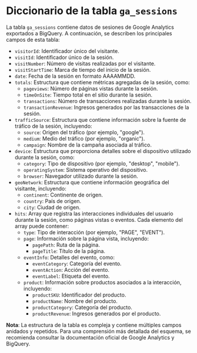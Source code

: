 # Diccionario de la tabla `ga_sessions`

La tabla `ga_sessions` contiene datos de sesiones de Google Analytics exportados a BigQuery. A continuación, se describen los principales campos de esta tabla:

- `visitorId`: Identificador único del visitante.
- `visitId`: Identificador único de la sesión.
- `visitNumber`: Número de visitas realizadas por el visitante.
- `visitStartTime`: Marca de tiempo del inicio de la sesión.
- `date`: Fecha de la sesión en formato AAAAMMDD.
- `totals`: Estructura que contiene métricas agregadas de la sesión, como:
  - `pageviews`: Número de páginas vistas durante la sesión.
  - `timeOnSite`: Tiempo total en el sitio durante la sesión.
  - `transactions`: Número de transacciones realizadas durante la sesión.
  - `transactionRevenue`: Ingresos generados por las transacciones de la sesión.
- `trafficSource`: Estructura que contiene información sobre la fuente de tráfico de la sesión, incluyendo:
  - `source`: Origen del tráfico (por ejemplo, "google").
  - `medium`: Medio del tráfico (por ejemplo, "organic").
  - `campaign`: Nombre de la campaña asociada al tráfico.
- `device`: Estructura que proporciona detalles sobre el dispositivo utilizado durante la sesión, como:
  - `category`: Tipo de dispositivo (por ejemplo, "desktop", "mobile").
  - `operatingSystem`: Sistema operativo del dispositivo.
  - `browser`: Navegador utilizado durante la sesión.
- `geoNetwork`: Estructura que contiene información geográfica del visitante, incluyendo:
  - `continent`: Continente de origen.
  - `country`: País de origen.
  - `city`: Ciudad de origen.
- `hits`: Array que registra las interacciones individuales del usuario durante la sesión, como páginas vistas o eventos. Cada elemento del array puede contener:
  - `type`: Tipo de interacción (por ejemplo, "PAGE", "EVENT").
  - `page`: Información sobre la página vista, incluyendo:
    - `pagePath`: Ruta de la página.
    - `pageTitle`: Título de la página.
  - `eventInfo`: Detalles del evento, como:
    - `eventCategory`: Categoría del evento.
    - `eventAction`: Acción del evento.
    - `eventLabel`: Etiqueta del evento.
  - `product`: Información sobre productos asociados a la interacción, incluyendo:
    - `productSKU`: Identificador del producto.
    - `productName`: Nombre del producto.
    - `productCategory`: Categoría del producto.
    - `productRevenue`: Ingresos generados por el producto.

**Nota**: La estructura de la tabla es compleja y contiene múltiples campos anidados y repetidos. Para una comprensión más detallada del esquema, se recomienda consultar la documentación oficial de Google Analytics y BigQuery.
